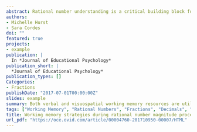 ```yaml
---
abstract: Rational number understanding is a critical building block for success in more advanced mathematics; however, how rational number magnitudes are conceptualized is not fully understood. In the current study, we used a dual-task working memory (WM) interference paradigm to investigate the dominant type of strategy (i.e., requiring verbal WM resources vs. requiring primarily visuospatial WM resources) used by adults when processing rational number magnitudes presented in both decimal and fraction notation. Analyses revealed no significant differences in involvement of verbal and visuospatial WM, regardless of notation (fractions vs. decimals), indicating that adults rely upon a mix of strategies and WM resources when processing rational number magnitudes. However, this pattern interacted with algebra ability such that those performing better on the algebra assessment relied upon both verbal and visuospatial WM when engaging in rational number comparisons, whereas rational number performance by adults with low algebra fluency was affected only by a simultaneous verbal WM task. Together, results support previous work implicating the involvement of WM resources in rational number processing and is the first study to indicate that the involvement of both verbal and visuospatial WM, as opposed to relying primarily on verbal WM, when processing rational number magnitudes may be indicative of higher mathematical proficiency in the domain of algebra.
authors:
- Michelle Hurst
- Sara Cordes
doi: ""
featured: true
projects:
- example
publication: |
  In *Journal of Educational Psychology*
publication_short: |
  *Journal of Educational Psychology*
publication_types: []
Categories:
- Fractions
publishDate: "2017-07-01T00:00:00Z"
slides: example
summary: Both verbal and visuospatial working memory resources are utilized when comparing rational number magnitudes.
tags: ["Working Memory", "Rational Numbers", "Fractions", "Decimals", "Algebra", "Magnitude"]
title: Working memory strategies during rational number magnitude processing
url_pdf: "https://oce.ovid.com/article/00004760-201710950-00007/HTML"
---
```

